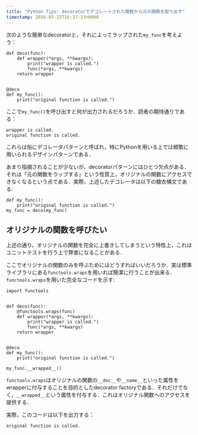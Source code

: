 ```yaml
---
title: "Python Tips: decoratorでデコレートされた関数から元の関数を取り出す" 
timestamp: 2016-05-15T16:37:33+0900
---
```


次のような簡単なdecoratorと，それによってラップされた`my_func`を考えよう：
```
def deco(func):
    def wrapper(*args, **kwargs):
        print("wrapper is called.")
        func(*args, **kwargs)
    return wrapper


@deco
def my_func():
    print("original function is called.")
```

ここで`my_func()`を呼び出すと何が出力されるだろうか．読者の期待通りである：

```
wrapper is called.
original function is called.
```

これらは俗にデコレータパターンと呼ばれ，特にPythonを用いる上では頻繁に用いられるデザインパターンである．

あまり指摘されることが少ないが，decoratorパターンにはひとつ欠点がある．それは「元の関数をラップする」という性質上，オリジナルの関数にアクセスできなくなるという点である．実際，上述したデコレータは以下の糖衣構文である:

```
def my_func():
    print("original function is called.")
my_func = deco(my_func)
```

## オリジナルの関数を呼びたい

上述の通り，オリジナルの関数を完全に上書きしてしまうという特性上，これはユニットテストを行う上で弊害になることがある．

ここでオリジナルの関数のみを呼ぶためにはどうすればいいだろうか．実は標準ライブラリにある`functools.wraps`を用いれば簡潔に行うことが出来る．`functools.wraps`を用いた完全なコードを示す:

```
import functools


def deco(func):
    @functools.wraps(func)
    def wrapper(*args, **kwargs):
        print("wrapper is called.")
        func(*args, **kwargs)
    return wrapper


@deco
def my_func():
    print("original function is called.")

my_func.__wrapped__() 
```

`functools.wraps`はオリジナルの関数の`__doc__`や`__name__`といった属性をwrapperに付与することを目的としたdecorator factoryである．それだけでなく，`__wrapped__`という属性を付与する．これはオリジナル関数へのアクセスを提供する．

実際，このコードは以下を出力する：
```
original function is called.
```
